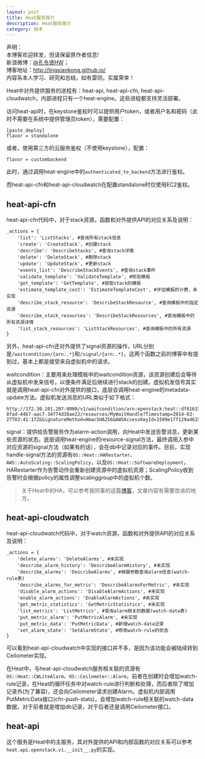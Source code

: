 ```yaml
---
layout: post
title: Heat服务简介
description: Heat服务简介
category: 技术
---
```


声明：  
本博客欢迎转发，但请保留原作者信息!  
新浪微博：[@孔令贤HW](http://weibo.com/lingxiankong)；   
博客地址：<http://lingxiankong.github.io/>  
内容系本人学习、研究和总结，如有雷同，实属荣幸！

Heat中对外提供服务的进程有：heat-api, heat-api-cfn, heat-api-cloudwatch，内部进程只有一个heat-engine。这些进程都支持灵活部署。

访问heat-api时，在keystone鉴权时可以提供用户token，或者用户名和密码（此时不需要在系统中提供管理员token），需要配置：  

    [paste_deploy]
    flavor = standalone

或者，使用第三方的云服务鉴权（不使用keystone），配置：

    flavor = custombackend
此时，通过调用heat-engine中的`authenticated_to_backend`方法进行鉴权。

而heat-api-cfn和heat-api-cloudwatch在配置standalone时仅使用EC2鉴权。

## heat-api-cfn
heat-api-cfn代码中，对于stack资源，函数和对外提供API的对应关系及说明：  

    _actions = {
        'list': 'ListStacks', #查询所有stack信息
        'create': 'CreateStack', #创建stack
        'describe': 'DescribeStacks', #查询stack详情
        'delete': 'DeleteStack', #删除stack
        'update': 'UpdateStack', #更新stack
        'events_list': 'DescribeStackEvents', #查询stack事件
        'validate_template': 'ValidateTemplate', #校验模板
        'get_template': 'GetTemplate', #获取stack的模板
        'estimate_template_cost': 'EstimateTemplateCost', #评估模板的计费，未实现
        'describe_stack_resource': 'DescribeStackResource', #查询模板中的指定资源
        'describe_stack_resources': 'DescribeStackResources', #查询模板中的所有资源详情
        'list_stack_resources': 'ListStackResources', #查询模板中的所有资源
    }

另外，heat-api-cfn还对外提供了signal资源的操作，URL分别是`/waitcondition/{arn:.*}`和`/signal/{arn:.*}`，这两个函数之前的博客中有提到过，基本上都是接受来自虚拟机中的请求。

waitcondition：主要用来处理模板中的waitcondition资源，该资源创建后会等待从虚拟机中发来信号，以便条件满足后继续进行stack的创建。虚拟机发信号其实就是调用heat-api-cfn对外提供的接口，底层会调用heat-engine的metadata-update方法。虚拟机发送消息的URL类似于如下格式：

    http://172.30.101.207:8000/v1/waitcondition/arn:openstack:heat::df816333ee04421d96aea3470b36dd51:stacks/waitcondition_test/16b1d980-8fad-44b7-aac7-34f74d38ae22/resources/MyWaitHandle?Timestamp=2014-03-27T03:41:17Z&SignatureMethod=HmacSHA256&AWSAccessKeyId=1599e1ff129a4615ae25ba44099ff677&SignatureVersion=2&Signature=MMS4fBdg8jLZozRd9TYcJVYhMjODY%2B1lzFJTmQq74Yg=

signal：提供给告警服务作为alarm-action调用，向Heat中发送告警消息，更新某些资源的状态。底层调用heat-engine的resource-signal方法，最终调用入参中对应资源的signal方法（如果有的话），会在db中记录对应的事件。目前，实现handle-signal方法的资源有`OS::Heat::HARestarter`、`AWS::AutoScaling::ScalingPolicy`，以及`OS::Heat::SoftwareDeployment`，HARestarter作为告警动作会重新创建资源中的虚拟机资源；ScalingPolicy收到告警时会根据policy的属性调整scalinggroup中的虚拟机个数。

> 关于Heat中的HA，可以参考我同事的这篇[博客](http://kiwik.github.io/openstack/2014/03/22/Heat-HA/)，文章内容有需要改进的地方。

## heat-api-cloudwatch
heat-api-cloudwatch代码中，对于watch资源，函数和对外提供API的对应关系及说明：

    _actions = {
        'delete_alarms': 'DeleteAlarms', #未实现
        'describe_alarm_history': 'DescribeAlarmHistory', #未实现
        'describe_alarms': 'DescribeAlarms', #根据参数查询alarm信息(watch-rule表)
        'describe_alarms_for_metric': 'DescribeAlarmsForMetric', #未实现
        'disable_alarm_actions': 'DisableAlarmActions', #未实现
        'enable_alarm_actions': 'EnableAlarmActions', #未实现
        'get_metric_statistics': 'GetMetricStatistics', #未实现
        'list_metrics': 'ListMetrics', #查询alarm相关的数据(watch-data表)
        'put_metric_alarm': 'PutMetricAlarm', #未实现
        'put_metric_data': 'PutMetricData', #新增watch-data记录
        'set_alarm_state': 'SetAlarmState', #修改watch-rule的状态
    }

可以看到heat-api-cloudwatch中实现的接口并不多，是因为该功能会被陆续转到Ceilometer实现。

在Heat中，与heat-api-cloudwatch服务相关联的资源有`OS::Heat::CWLiteAlarm`、`OS::Ceilometer::Alarm`，前者在创建时会增加watch-rule记录，在Heat的循环任务中对watch-rule进行判断和处理，而后者除了增加记录外(为了兼容)，还会向Ceilometer请求创建Alarm。虚拟机内部调用PutMetricData接口(cfn-push-stats)，会增加watch-rule相关联的watch-data数据，对于前者就是增加db记录，对于后者还是调用Ceilometer接口。

## heat-api
这个服务是Heat中的主服务，其对外提供的API和内部函数的对应关系可以参考`heat.api.openstack.v1.__init__.py`的实现。